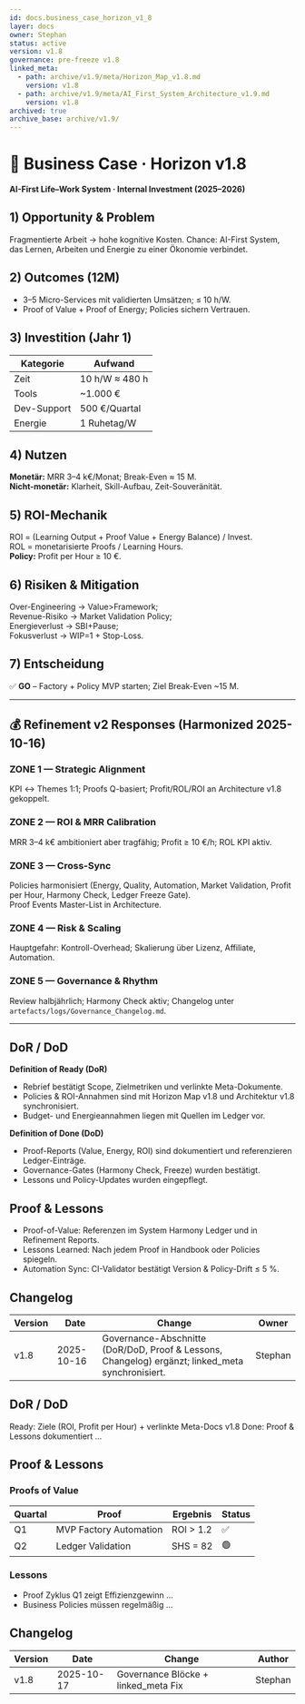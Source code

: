 ```yaml
---
id: docs.business_case_horizon_v1_8
layer: docs
owner: Stephan
status: active
version: v1.8
governance: pre-freeze v1.8
linked_meta:
  - path: archive/v1.9/meta/Horizon_Map_v1.8.md
    version: v1.8
  - path: archive/v1.9/meta/AI_First_System_Architecture_v1.9.md
    version: v1.8
archived: true
archive_base: archive/v1.9/
---
```


# 💼 Business Case · Horizon v1.8
**AI-First Life–Work System · Internal Investment (2025–2026)**

## 1) Opportunity & Problem
Fragmentierte Arbeit → hohe kognitive Kosten. Chance: AI-First System, das Lernen, Arbeiten und Energie zu einer Ökonomie verbindet.

## 2) Outcomes (12M)
- 3–5 Micro-Services mit validierten Umsätzen; ≤ 10 h/W.
- Proof of Value + Proof of Energy; Policies sichern Vertrauen.

## 3) Investition (Jahr 1)
| Kategorie | Aufwand |
|---|---|
| Zeit | 10 h/W ≈ 480 h |
| Tools | ~1.000 € |
| Dev-Support | 500 €/Quartal |
| Energie | 1 Ruhetag/W |

## 4) Nutzen
**Monetär:** MRR 3–4 k€/Monat; Break-Even ≈ 15 M.  
**Nicht-monetär:** Klarheit, Skill-Aufbau, Zeit-Souveränität.

## 5) ROI-Mechanik
ROI = (Learning Output + Proof Value + Energy Balance) / Invest.  
ROL = monetarisierte Proofs / Learning Hours.  
**Policy:** Profit per Hour ≥ 10 €.

## 6) Risiken & Mitigation
Over-Engineering → Value>Framework;  
Revenue-Risiko → Market Validation Policy;  
Energieverlust → SBI+Pause;  
Fokusverlust → WIP=1 + Stop-Loss.

## 7) Entscheidung
✅ **GO** – Factory + Policy MVP starten; Ziel Break-Even ~15 M.

---

## 💰 Refinement v2 Responses (Harmonized 2025-10-16)

### ZONE 1 — Strategic Alignment
KPI ↔ Themes 1:1; Proofs Q-basiert; Profit/ROL/ROI an Architecture v1.8 gekoppelt.

### ZONE 2 — ROI & MRR Calibration
MRR 3–4 k€ ambitioniert aber tragfähig; Profit ≥ 10 €/h; ROL KPI aktiv.

### ZONE 3 — Cross-Sync
Policies harmonisiert (Energy, Quality, Automation, Market Validation, Profit per Hour, Harmony Check, Ledger Freeze Gate).  
Proof Events Master-List in Architecture.

### ZONE 4 — Risk & Scaling
Hauptgefahr: Kontroll-Overhead; Skalierung über Lizenz, Affiliate, Automation.

### ZONE 5 — Governance & Rhythm
Review halbjährlich; Harmony Check aktiv; Changelog unter `artefacts/logs/Governance_Changelog.md`.

---

## DoR / DoD

**Definition of Ready (DoR)**
- Rebrief bestätigt Scope, Zielmetriken und verlinkte Meta-Dokumente.
- Policies & ROI-Annahmen sind mit Horizon Map v1.8 und Architektur v1.8 synchronisiert.
- Budget- und Energieannahmen liegen mit Quellen im Ledger vor.

**Definition of Done (DoD)**
- Proof-Reports (Value, Energy, ROI) sind dokumentiert und referenzieren Ledger-Einträge.
- Governance-Gates (Harmony Check, Freeze) wurden bestätigt.
- Lessons und Policy-Updates wurden eingepflegt.

## Proof & Lessons

- Proof-of-Value: Referenzen im System Harmony Ledger und in Refinement Reports.
- Lessons Learned: Nach jedem Proof in Handbook oder Policies spiegeln.
- Automation Sync: CI-Validator bestätigt Version & Policy-Drift ≤ 5 %.

## Changelog

| Version | Date | Change | Owner |
| --- | --- | --- | --- |
| v1.8 | 2025-10-16 | Governance-Abschnitte (DoR/DoD, Proof & Lessons, Changelog) ergänzt; linked_meta synchronisiert. | Stephan |
## DoR / DoD
Ready: Ziele (ROI, Profit per Hour) + verlinkte Meta-Docs v1.8
Done: Proof & Lessons dokumentiert …
## Proof & Lessons
### Proofs of Value
| Quartal | Proof | Ergebnis | Status |
|----------|--------|-----------|--------|
| Q1 | MVP Factory Automation | ROI > 1.2 | ✅ |
| Q2 | Ledger Validation | SHS = 82 | 🟢 |
### Lessons
- Proof Zyklus Q1 zeigt Effizienzgewinn …
- Business Policies müssen regelmäßig …
## Changelog
| Version | Date | Change | Author |
|----------|------|---------|--------|
| v1.8 | 2025-10-17 | Governance Blöcke + linked_meta Fix | Stephan |
